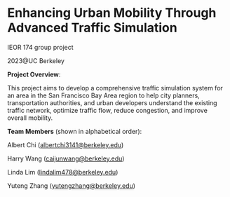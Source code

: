 # **Enhancing Urban Mobility Through Advanced Traffic Simulation**
IEOR 174 group project

2023@UC Berkeley

**Project Overview**:

This project aims to develop a comprehensive traffic simulation system for an area in the San Francisco Bay Area region to help city planners, transportation authorities, and urban developers understand the existing traffic network, optimize traffic flow, reduce congestion, and improve overall mobility. 

**Team Members** (shown in alphabetical order):

Albert Chi (albertchi3141@berkeley.edu)

Harry Wang (caijunwang@berkeley.edu)

Linda Lim (lindalim478@berkeley.edu)

Yuteng Zhang (yutengzhang@berkeley.edu)
